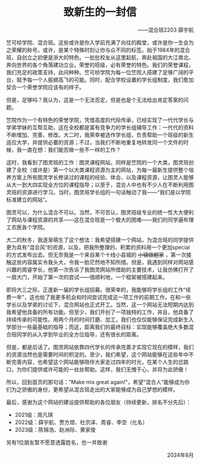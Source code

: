 <center>

# 致新生的一封信

</center>
<div style="text-align: right;">

——混合班2203 薛宇航

</div>
竺可桢学院、混合班。这些或许是你入学前充满了向往的殿堂，或许是你一生会为之荣耀的称号，或许，是某个特殊时刻让你与众不同的标签。始于1984年的混合班，自创立之初便是浙大的特色。一批批校友从这里起航，奔赴祖国的大江南北、奔向世界的各个角落建功立业。荣誉的班级，必有荣誉的特色。我们的荣誉课程，我们充足的政策支持，此间种种。竺可桢学院为每一位竺院人搭建了足够广阔的平台，赋予每一个人振翅高飞的可能。同时，配合学校设置的学长组制度，我们愈加契合一个荣誉学院应该有的样子。

但是，足够吗？我认为，这是一个无法否定，但是也是个无法给出肯定答案的问题。

竺院作为一个有特色的荣誉学院，凭借高度的代际传承，已经实现了一代代学长与学弟学妹的互帮互助，这在全校都是富有竞争力的学长组辅导工作：一代代的资料不断增加、完善、修改。大二时，我荣幸被选作学长组，负责帮助一个班级的新生适应大学，并提供必要的资源；不过，当我们不断地重复地转发同一个文件的时候，我一直在想：我们能否做一些不一样的工作？

这时，我看到了图灵班的工作：图灵课程网站。同样是竺院的一个大类，图灵班创建了全校（或许是）第一个以大类课程资源为主的网站，为每一届新生提供整个培养方案上所有图灵学长修读过的课程的经验、体会、以及课程资源，让图灵人能够从大一到大四实现全方位的课程指导；以至于，混合人中也有不少人在不断利用图灵班的资源进行学习。当时，图灵班学长组的一句话触动了我——“我们是以学院标准建立的网站”。

图灵可以，为什么混合不可以。当然，不可否认，图灵班级专业的统一性大大便利了网站与课程资源的共享——这在混合班是一个极大的困难——我们的同学遍布理工农医各个学院。

大二的秋冬，我逐渐萌生了这个想法：我希望搭建一个网站，为混合班的同学提供更为具有“混合风”的资源，以及，把我所整理的、积累的资料用一个更加special的方式发布出去。但无奈我是一个来自某个十线小县城的 ~~小镇做题家~~ ，第一次接触这些内容属实令我头大，令我一脸茫然地不知所措。但是，我遇到同样对网站感兴趣的周睿学长，他第一次告诉了我图灵网站所借助的主要技术，让我仿佛打开了一扇大门，开始了第一次的尝试——很顺利地，一个框架被搭建起来。

即将大三之际，正逢新一届的学长组招募。很荣幸的，我能够将学长组的工作“续费一年”，这也给了我更多机会和时间尝试完成这一项工作的前期工作。在和一些学长以及学弟的讨论下，混合网站也正式开工。当然，这一个网站无法短期内达到我希望他具备的所有功能。但至少，我们开创了一项独特的工作，并且，他具备了持续传承的可能性。用两个月的时间打磨、加工，我们也仅仅能够保证完成新生入学部分一些最基础的指导；而这，距离我们的最终目标：实现能够覆盖绝大多数混合班同学的从入学到毕业的全方位指导，还有很长的距离。

但是，都是后话了。图灵网站依靠四代学长的传承完善才实现它现在的模样，我们的资源当然也是需要时间的积淀的。至少，我们希望，这个网站能够在这些年中不断完善内容，也希望这个网站能够陪伴大家走过四年的时光，在某个人生的岔路口，为你们提供或许可能的一丝丝帮助。这样，我们无愧于心，并将为此骄傲！

所以，回到首页的那句话："Make mix great again!"，希望“混合人”能够成为你们为之骄傲的身份，更希望从混合班走出的大家能够成为自己梦想的模样。

最后，感谢为这个网站的建设提供帮助的各位朋友（持续更新，排名不分先后）：

- 2021级：周凡琪
- 2022级：薛宇航、贾方煜、杜宗泽、周睿、李空（化名）
- 2023级：陈锦浩、赵洲际、黄家俊

另有1位朋友暂不愿意透露姓名，也一并致谢

<div style="text-align: right;">

2024年8月

</div>

